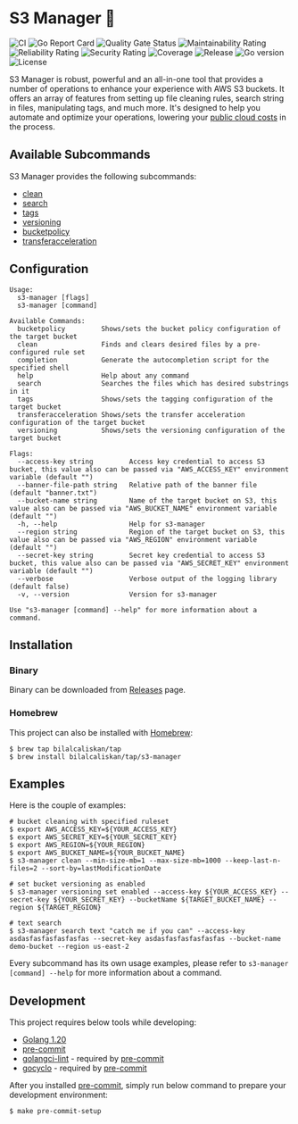 # S3 Manager :floppy_disk:
![CI](https://github.com/bilalcaliskan/s3-manager/workflows/CI/badge.svg?event=push)
![Go Report Card](https://goreportcard.com/badge/github.com/bilalcaliskan/s3-manager)
![Quality Gate Status](https://sonarcloud.io/api/project_badges/measure?project=bilalcaliskan_s3-manager&metric=alert_status)
![Maintainability Rating](https://sonarcloud.io/api/project_badges/measure?project=bilalcaliskan_s3-manager&metric=sqale_rating)
![Reliability Rating](https://sonarcloud.io/api/project_badges/measure?project=bilalcaliskan_s3-manager&metric=reliability_rating)
![Security Rating](https://sonarcloud.io/api/project_badges/measure?project=bilalcaliskan_s3-manager&metric=security_rating)
![Coverage](https://sonarcloud.io/api/project_badges/measure?project=bilalcaliskan_s3-manager&metric=coverage)
![Release](https://img.shields.io/github/release/bilalcaliskan/s3-manager.svg)
![Go version](https://img.shields.io/github/go-mod/go-version/bilalcaliskan/s3-manager)
![License](https://img.shields.io/badge/License-Apache%202.0-blue.svg)

S3 Manager is robust, powerful and an all-in-one tool that provides a number of operations to enhance your experience
with AWS S3 buckets. It offers an array of features from setting up file cleaning rules, search string in files,
manipulating tags, and much more. It's designed to help you automate and optimize your operations, lowering your [public cloud costs](https://aws.amazon.com/s3/pricing/)
in the process.

## Available Subcommands
S3 Manager provides the following subcommands:

- [clean](cmd/clean)
- [search](cmd/search)
- [tags](cmd/tags)
- [versioning](cmd/versioning)
- [bucketpolicy](cmd/bucketpolicy)
- [transferacceleration](cmd/transferacceleration)

<!-- Add a command and its description -->
## Configuration
```shell
Usage:
  s3-manager [flags]
  s3-manager [command]

Available Commands:
  bucketpolicy         Shows/sets the bucket policy configuration of the target bucket
  clean                Finds and clears desired files by a pre-configured rule set
  completion           Generate the autocompletion script for the specified shell
  help                 Help about any command
  search               Searches the files which has desired substrings in it
  tags                 Shows/sets the tagging configuration of the target bucket
  transferacceleration Shows/sets the transfer acceleration configuration of the target bucket
  versioning           Shows/sets the versioning configuration of the target bucket

Flags:
  --access-key string         Access key credential to access S3 bucket, this value also can be passed via "AWS_ACCESS_KEY" environment variable (default "")
  --banner-file-path string   Relative path of the banner file (default "banner.txt")
  --bucket-name string        Name of the target bucket on S3, this value also can be passed via "AWS_BUCKET_NAME" environment variable (default "")
  -h, --help                  Help for s3-manager
  --region string             Region of the target bucket on S3, this value also can be passed via "AWS_REGION" environment variable (default "")
  --secret-key string         Secret key credential to access S3 bucket, this value also can be passed via "AWS_SECRET_KEY" environment variable (default "")
  --verbose                   Verbose output of the logging library (default false)
  -v, --version               Version for s3-manager

Use "s3-manager [command] --help" for more information about a command.
```

## Installation
### Binary
Binary can be downloaded from [Releases](https://github.com/bilalcaliskan/s3-manager/releases) page.

### Homebrew
This project can also be installed with [Homebrew](https://brew.sh/):
```shell
$ brew tap bilalcaliskan/tap
$ brew install bilalcaliskan/tap/s3-manager
```

## Examples
Here is the couple of examples:
```shell
# bucket cleaning with specified ruleset
$ export AWS_ACCESS_KEY=${YOUR_ACCESS_KEY}
$ export AWS_SECRET_KEY=${YOUR_SECRET_KEY}
$ export AWS_REGION=${YOUR_REGION}
$ export AWS_BUCKET_NAME=${YOUR_BUCKET_NAME}
$ s3-manager clean --min-size-mb=1 --max-size-mb=1000 --keep-last-n-files=2 --sort-by=lastModificationDate

# set bucket versioning as enabled
$ s3-manager versioning set enabled --access-key ${YOUR_ACCESS_KEY} --secret-key ${YOUR_SECRET_KEY} --bucketName ${TARGET_BUCKET_NAME} --region ${TARGET_REGION}

# text search
$ s3-manager search text "catch me if you can" --access-key asdasfasfasfasfasfas --secret-key asdasfasfasfasfasfas --bucket-name demo-bucket --region us-east-2
```

Every subcommand has its own usage examples, please refer to `s3-manager [command] --help` for more information about a command.

## Development
This project requires below tools while developing:
- [Golang 1.20](https://golang.org/doc/go1.20)
- [pre-commit](https://pre-commit.com/)
- [golangci-lint](https://golangci-lint.run/usage/install/) - required by [pre-commit](https://pre-commit.com/)
- [gocyclo](https://github.com/fzipp/gocyclo) - required by [pre-commit](https://pre-commit.com/)

After you installed [pre-commit](https://pre-commit.com/), simply run below command to prepare your development environment:
```shell
$ make pre-commit-setup
```
